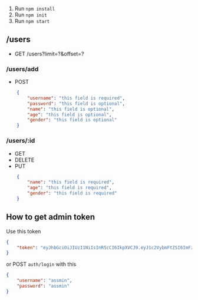 
1. Run `npm install`
2. Run `npm init`
2. Run `npm start`

## /users
- GET /users?limit=?&offset=?
### /users/add
- POST
```json
    {
        "username": "this field is required",
        "password": "this field is optional",
        "name": "this field is optional",
        "age": "this field is optional",
        "gender": "this field is optional"
    }
```
### /users/:id
- GET
- DELETE
- PUT
```json
    {
        "name": "this field is required",
        "age": "this field is required",
        "gender": "this field is required"
    }
```

## How to get admin token

Use this token
```json
{
    "token": "eyJhbGciOiJIUzI1NiIsInR5cCI6IkpXVCJ9.eyJ1c2VybmFtZSI6ImFzc21pbiIsIm5hbWUiOiJhc3NtaW4iLCJlbWFpbCI6bnVsbCwiYWdlIjpudWxsLCJnZW5kZXIiOm51bGwsImlhdCI6MTY4NTgxNDIyMywiZXhwIjoxNjg4NDA2MjIzLCJpc3MiOiJsb2NhbGhvc3QifQ.6G-_zDX-Z2Dad3QadPr62TJOg-GoL5GBZwd20MDyhlY"
}
```

or POST `auth/login` with this
```json
{
    "username": "assmin",
    "password": "assmin"
}
```
